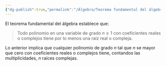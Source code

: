 ```yaml
---
{"dg-publish":true,"permalink":"/Álgebra/Teorema fundamental del álgebra/"}
---
```


El teorema fundamental del álgebra establece que:
>Todo polinomio en una variable de grado $n\geq 1$ con coeficientes reales o complejos tiene por lo menos una raíz real o compleja.

Lo anterior implica que cualquier polinomio de grado $n$ tal que $n$ se mayor que cero con coeficientes reales o complejos tiene, contandos las multiplicidades, $n$ raíces complejas.